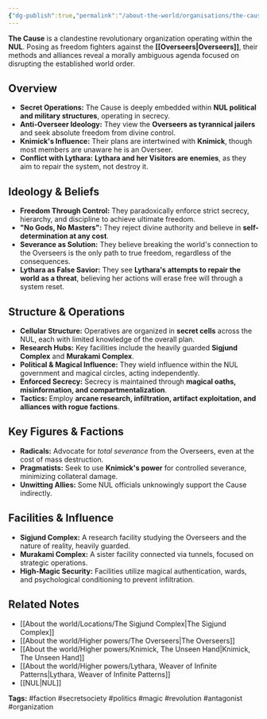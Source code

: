```yaml
---
{"dg-publish":true,"permalink":"/about-the-world/organisations/the-cause/"}
---
```


**The Cause** is a clandestine revolutionary organization operating within the **NUL**.  Posing as freedom fighters against the **[[Overseers\|Overseers]]**, their methods and alliances reveal a morally ambiguous agenda focused on disrupting the established world order.

## Overview

- **Secret Operations:** The Cause is deeply embedded within **NUL political and military structures**, operating in secrecy.
- **Anti-Overseer Ideology:** They view the **Overseers as tyrannical jailers** and seek absolute freedom from divine control.
- **Knimick's Influence:** Their plans are intertwined with **Knimick**, though most members are unaware he is an Overseer.
- **Conflict with Lythara:** **Lythara and her Visitors are enemies**, as they aim to repair the system, not destroy it.

## Ideology & Beliefs

- **Freedom Through Control:** They paradoxically enforce strict secrecy, hierarchy, and discipline to achieve ultimate freedom.
- **"No Gods, No Masters":**  They reject divine authority and believe in **self-determination at any cost**.
- **Severance as Solution:** They believe breaking the world's connection to the Overseers is the only path to true freedom, regardless of the consequences.
- **Lythara as False Savior:** They see **Lythara's attempts to repair the world as a threat**, believing her actions will erase free will through a system reset.

## Structure & Operations

- **Cellular Structure:** Operatives are organized in **secret cells** across the NUL, each with limited knowledge of the overall plan.
- **Research Hubs:** Key facilities include the heavily guarded **Sigjund Complex** and **Murakami Complex**.
- **Political & Magical Influence:** They wield influence within the NUL government and magical circles, acting independently.
- **Enforced Secrecy:** Secrecy is maintained through **magical oaths, misinformation, and compartmentalization**.
- **Tactics:** Employ **arcane research, infiltration, artifact exploitation, and alliances with rogue factions**.

## Key Figures & Factions

- **Radicals:** Advocate for *total severance* from the Overseers, even at the cost of mass destruction.
- **Pragmatists:** Seek to use **Knimick's power** for controlled severance, minimizing collateral damage.
- **Unwitting Allies:** Some NUL officials unknowingly support the Cause indirectly.

## Facilities & Influence

- **Sigjund Complex:** A research facility studying the Overseers and the nature of reality, heavily guarded.
- **Murakami Complex:** A sister facility connected via tunnels, focused on strategic operations.
- **High-Magic Security:** Facilities utilize magical authentication, wards, and psychological conditioning to prevent infiltration.

## Related Notes

- [[About the world/Locations/The Sigjund Complex\|The Sigjund Complex]]
- [[About the world/Higher powers/The Overseers\|The Overseers]]
- [[About the world/Higher powers/Knimick, The Unseen Hand\|Knimick, The Unseen Hand]]
- [[About the world/Higher powers/Lythara, Weaver of Infinite Patterns\|Lythara, Weaver of Infinite Patterns]]
- [[NUL\|NUL]]

**Tags:** #faction #secretsociety #politics #magic #revolution #antagonist #organization